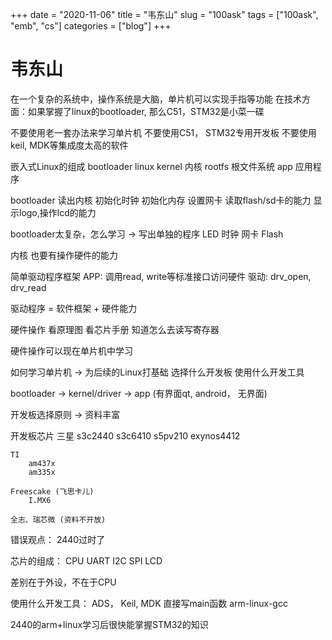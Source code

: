 +++ 
date = "2020-11-06"
title = "韦东山"
slug = "100ask" 
tags = ["100ask", "emb", "cs"]
categories = ["blog"]
+++

# 韦东山

在一个复杂的系统中，操作系统是大脑，单片机可以实现手指等功能
在技术方面：如果掌握了linux的bootloader, 那么C51，STM32是小菜一碟

不要使用老一套办法来学习单片机
    不要使用C51， STM32专用开发板
    不要使用keil, MDK等集成度太高的软件

嵌入式Linux的组成
    bootloader
    linux kernel  内核
    rootfs  根文件系统
    app 应用程序

bootloader
    读出内核
        初始化时钟
        初始化内存
        设置网卡
        读取flash/sd卡的能力
        显示logo,操作lcd的能力

bootloader太复杂，怎么学习 -> 写出单独的程序
    LED
    时钟
    网卡
    Flash
    
内核
    也要有操作硬件的能力

简单驱动程序框架
    APP:  调用read, write等标准接口访问硬件
    驱动: drv_open, drv_read

驱动程序 = 软件框架 + 硬件能力

硬件操作
    看原理图
    看芯片手册
    知道怎么去读写寄存器

硬件操作可以现在单片机中学习

如何学习单片机 -> 为后续的Linux打基础
    选择什么开发板
    使用什么开发工具

bootloader -> kernel/driver -> app (有界面qt, android， 无界面)

开发板选择原则 -> 资料丰富

开发板芯片
    三星
        s3c2440
        s3c6410
        s5pv210
        exynos4412

    TI
        am437x
        am335x

    Freescake (飞思卡儿)
        I.MX6

    全志、瑞芯微 (资料不开放)

错误观点： 2440过时了
    
芯片的组成：
    CPU
    UART
    I2C
    SPI
    LCD

差别在于外设，不在于CPU

使用什么开发工具：
    ADS， Keil, MDK
        直接写main函数
    arm-linux-gcc

2440的arm+linux学习后很快能掌握STM32的知识

